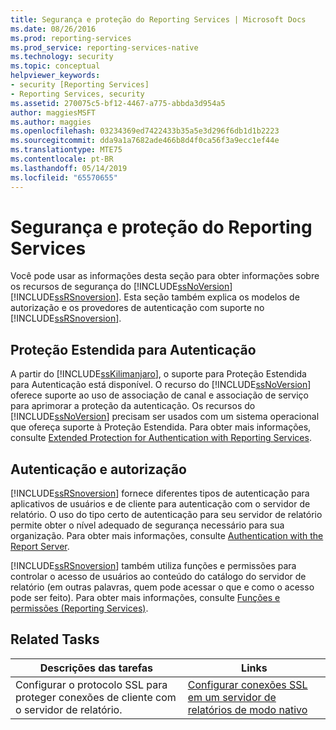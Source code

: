 ```yaml
---
title: Segurança e proteção do Reporting Services | Microsoft Docs
ms.date: 08/26/2016
ms.prod: reporting-services
ms.prod_service: reporting-services-native
ms.technology: security
ms.topic: conceptual
helpviewer_keywords:
- security [Reporting Services]
- Reporting Services, security
ms.assetid: 270075c5-bf12-4467-a775-abbda3d954a5
author: maggiesMSFT
ms.author: maggies
ms.openlocfilehash: 03234369ed7422433b35a5e3d296f6db1d1b2223
ms.sourcegitcommit: dda9a1a7682ade466b8d4f0ca56f3a9ecc1ef44e
ms.translationtype: MTE75
ms.contentlocale: pt-BR
ms.lasthandoff: 05/14/2019
ms.locfileid: "65570655"
---
```

# <a name="reporting-services-security-and-protection"></a>Segurança e proteção do Reporting Services
  Você pode usar as informações desta seção para obter informações sobre os recursos de segurança do [!INCLUDE[ssNoVersion](../../includes/ssnoversion-md.md)][!INCLUDE[ssRSnoversion](../../includes/ssrsnoversion-md.md)]. Esta seção também explica os modelos de autorização e os provedores de autenticação com suporte no [!INCLUDE[ssRSnoversion](../../includes/ssrsnoversion-md.md)].  
  
## <a name="extended-protection-for-authentication"></a>Proteção Estendida para Autenticação  
 A partir do [!INCLUDE[ssKilimanjaro](../../includes/sskilimanjaro-md.md)], o suporte para Proteção Estendida para Autenticação está disponível. O recurso do [!INCLUDE[ssNoVersion](../../includes/ssnoversion-md.md)] oferece suporte ao uso de associação de canal e associação de serviço para aprimorar a proteção da autenticação. Os recursos do [!INCLUDE[ssNoVersion](../../includes/ssnoversion-md.md)] precisam ser usados com um sistema operacional que ofereça suporte à Proteção Estendida. Para obter mais informações, consulte [Extended Protection for Authentication with Reporting Services](../../reporting-services/security/extended-protection-for-authentication-with-reporting-services.md).  
  
## <a name="authentication-and-authorization"></a>Autenticação e autorização  
 [!INCLUDE[ssRSnoversion](../../includes/ssrsnoversion-md.md)] fornece diferentes tipos de autenticação para aplicativos de usuários e de cliente para autenticação com o servidor de relatório. O uso do tipo certo de autenticação para seu servidor de relatório permite obter o nível adequado de segurança necessário para sua organização. Para obter mais informações, consulte [Authentication with the Report Server](../../reporting-services/security/authentication-with-the-report-server.md).  
  
 [!INCLUDE[ssRSnoversion](../../includes/ssrsnoversion-md.md)] também utiliza funções e permissões para controlar o acesso de usuários ao conteúdo do catálogo do servidor de relatório (em outras palavras, quem pode acessar o que e como o acesso pode ser feito). Para obter mais informações, consulte [Funções e permissões &#40;Reporting Services&#41;](../../reporting-services/security/roles-and-permissions-reporting-services.md).  
  
## <a name="related-tasks"></a>Related Tasks  
  
|Descrições das tarefas|Links|  
|-----------------------|-----------|  
|Configurar o protocolo SSL para proteger conexões de cliente com o servidor de relatório.|[Configurar conexões SSL em um servidor de relatórios de modo nativo](../../reporting-services/security/configure-ssl-connections-on-a-native-mode-report-server.md)|  
  
  
